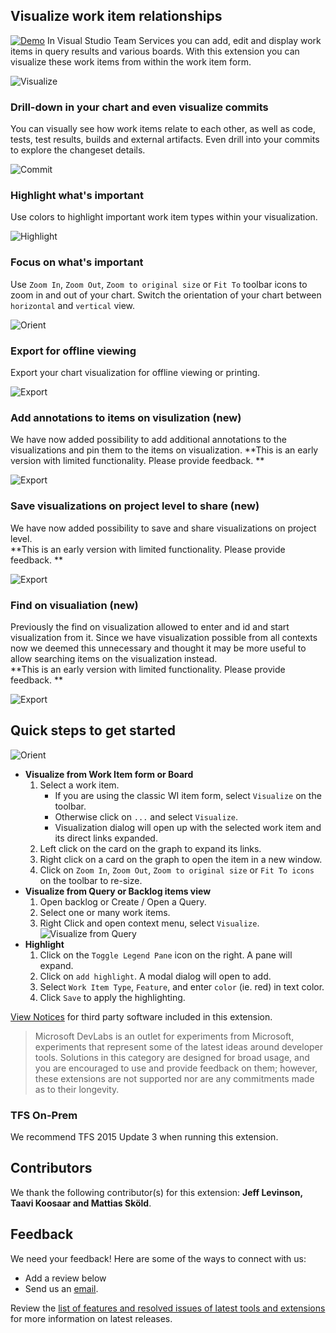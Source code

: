 ## Visualize work item relationships ##

[![Demo](images/wvizdemo.png)](https://channel9.msdn.com/Series/Visual-Studio-ALM-Rangers-Demos/VS-Team-Services-Work-Item-Visualization-Extension) In Visual Studio Team Services you can add, edit and display work items in query results and various boards. With this extension you can visualize these work items from within the work item form. 

![Visualize](images/image1.png)

### Drill-down in your chart and even visualize commits ###

You can visually see how work items relate to each other, as well as code, tests, test results, builds and external artifacts. Even drill into your commits to explore the changeset details.

![Commit](images/image4.png)

### Highlight what's important ###
Use colors to highlight important work item types within your visualization.

![Highlight](images/image3.png)

### Focus on what's important ###
Use `Zoom In`, `Zoom Out`, `Zoom to original size` or `Fit To` toolbar icons to zoom in and out of your chart. Switch the orientation of your chart between `horizontal` and `vertical` view.

![Orient](images/image2.png)

### Export for offline viewing ###
Export your chart visualization for offline viewing or printing. 

![Export](images/image5.png)

### Add annotations to items on visulization (new) ###
We have now added possibility to add additional annotations to the visualizations and pin them to the items on visualization. 
**This is an early version with limited functionality. Please provide feedback. **

![Export](images/annotations.png)

### Save visualizations on project level to share (new) ###
We have now added possibility to save and share visualizations on project level.  
**This is an early version with limited functionality. Please provide feedback. **

![Export](images/shareVisualization.png)

### Find on visualiation (new) ###
Previously the find on visualization allowed to enter and id and start visualization from it. Since we have visualization possible from all contexts now we deemed this unnecessary and thought it may be more useful to allow searching items on the visualization instead.  
**This is an early version with limited functionality. Please provide feedback. **

![Export](images/findOnVisualization.png)

## Quick steps to get started ##

![Orient](images/image6.png)

- **Visualize from Work Item form or Board**
	1. Select a work item. 
		- If you are using the classic WI item form, select `Visualize` on the toolbar.
		- Otherwise click on `...` and select `Visualize`.
		- Visualization dialog will open up with the selected work item and its direct links expanded.
	1. Left click on the card on the graph to expand its links.
	1. Right click on a card on the graph to open the item in a new window.
	1. Click on `Zoom In`, `Zoom Out`, `Zoom to original size` or `Fit To icons` on the toolbar to re-size.
- **Visualize from Query or Backlog items view**
	1. Open backlog or Create / Open a Query.
	2. Select one or many work items.
	3. Right Click and open context menu, select `Visualize`.
![Visualize from Query](images/VisualizeFromQuery.png)	
- **Highlight**
	1. Click on the `Toggle Legend Pane` icon on the right. A pane will expand.
	2. Click on `add highlight`. A modal dialog will open to add.
	3. Select `Work Item Type`, `Feature`, and enter `color` (ie. red) in text color. 
	4. Click `Save` to apply the highlighting.

[View Notices](https://marketplace.visualstudio.com/_apis/public/gallery/publisher/ms-devlabs/extension/WorkitemVisualization/latest/assetbyname/ThirdPartyNotice.txt) for third party software included in this extension.

> Microsoft DevLabs is an outlet for experiments from Microsoft, experiments that represent some of the latest ideas around developer tools. Solutions in this category are designed for broad usage, and you are encouraged to use and provide feedback on them; however, these extensions are not supported nor are any commitments made as to their longevity.

### TFS On-Prem ###

We recommend TFS 2015 Update 3 when running this extension.

## Contributors ##

We thank the following contributor(s) for this extension: **Jeff Levinson, Taavi Koosaar and Mattias Sköld**.

## Feedback ##

We need your feedback! Here are some of the ways to connect with us:

- Add a review below
- Send us an [email](mailto://mktdevlabs@microsoft.com).

Review the [list of features and resolved issues of latest tools and extensions](https://aka.ms/vsarreleases) for more information on latest releases. 
